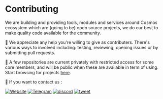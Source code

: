 # Contributing

We are building and providing tools, modules and services around Cosmos ecosystem which are (going to be) open source projects, we do our best to make quality code available for the community.

💙 We appreciate any help you're willing to give as contributers. There's various ways to involved  including: testing, reviewing, opening issues or by submitting pull requests.

🔔 A few repositories are current privately with restricted access for some core members, and will be public when these are available in term of using. Start browsing for projects [here](https://github.com/orgs/tcnetworkio/repositories).


📮 If you want to contact us :

[![Website](https://img.shields.io/badge/Website-F68315?style=for-the-badge&logo=googlechrome&logoColor=white)](https://tcnetwork.io)
[![Telegram](https://img.shields.io/badge/Telegram-1d9bf0?style=for-the-badge&logo=telegram&logoColor=white)](https://discord.gg/R9vbvxShp3)
[![discord](https://img.shields.io/badge/Discord-7289DA?style=for-the-badge&logo=discord&logoColor=white)](https://discord.gg/R9vbvxShp3)
[![tweet](https://img.shields.io/badge/Twitter-1d9bf0?style=for-the-badge&logo=twitter&logoColor=white)](mailto:offical.tcnetwork@gmail.com)
